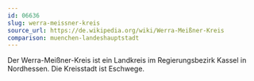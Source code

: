 ```yaml
---
id: 06636
slug: werra-meissner-kreis
source_url: https://de.wikipedia.org/wiki/Werra-Meißner-Kreis
comparison: muenchen-landeshauptstadt
---
```


Der Werra-Meißner-Kreis ist ein Landkreis im Regierungsbezirk Kassel in Nordhessen. Die Kreisstadt ist Eschwege.
